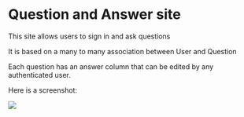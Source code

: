 Question and Answer site
=======

This site allows users to sign in and ask questions

It is based on a many to many association between User and Question

Each question has an answer column that can be edited by any authenticated user.

Here is a screenshot:

![](http://i.imgur.com/Fyo6i4x.png)

